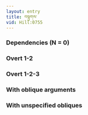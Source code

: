 ```yaml
---
layout: entry
title: བསྟུགས་
vid: Hill:0755
---
```

### Dependencies (N = 0)


### Overt 1-2


### Overt 1-2-3


### With oblique arguments


### With unspecified obliques
